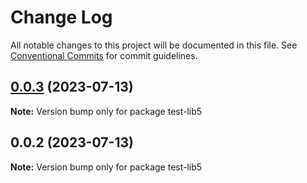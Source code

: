 # Change Log

All notable changes to this project will be documented in this file.
See [Conventional Commits](https://conventionalcommits.org) for commit guidelines.

## [0.0.3](https://github.com/mschezrp/test-poc/compare/test-lib5@0.0.2...test-lib5@0.0.3) (2023-07-13)

**Note:** Version bump only for package test-lib5

## 0.0.2 (2023-07-13)

**Note:** Version bump only for package test-lib5
